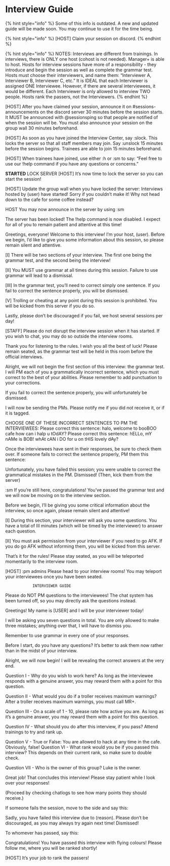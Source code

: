 # Interview Guide

{% hint style="info" %} 
Some of this info is outdated. A new and updated guide will be made soon. You may continue to use it for the time being.

{% hint style="info" %}
\[HOST] Claim your session on discord.
{% endhint %}

{% hint style="info" %}
NOTES: Interviews are different from trainings. In interviews, there is ONLY one host (cohost is not needed). Manager+ is able to host. Hosts for interview sessions have more of a responsibility - they introduce and begin the session as well as complete the grammar test. Hosts must choose their interviewers, and name them: “Interviewer A, Interviewer B, Interviewer C, etc.” It is IDEAL that each Interviewer is assigned ONE Interviewee. However, if there are several interviewees, it would be different. Each Interviewer is only allowed to interview TWO people. Hosts rank the passers, not the Interviewers.
{% endhint %}



\[HOST] After you have claimed your session, announce it on #sessions-announcements on the discord server 30 minutes before the session starts. It MUST be announced with @sessionsping so that people are notified of when the session will be. You must also announce your session on the group wall 30 minutes beforehand.

\[HOST] As soon as you have joined the Interview Center, say :slock. This locks the server so that all staff members may join. Say :unslock 15 minutes before the session begins. Trainees are able to join 15 minutes beforehand.

\[HOST] When trainees have joined, use either :h or :sm to say: “Feel free to use our !help command if you have any questions or concerns.”

**STARTED** LOCK SERVER \[HOST] It’s now time to lock the server so you can start the session!

\[HOST] Update the group wall when you have locked the server: Interviews hosted by (user) have started! Sorry if you couldn’t make it! Why not head down to the cafe for some coffee instead?

HOST You may now announce in the server by using :sm

The server has been locked! The !help command is now disabled. I expect for all of you to remain patient and attentive at this time!

Greetings, everyone! Welcome to this interview! I’m your host, (user). Before we begin, I’d like to give you some information about this session, so please remain silent and attentive.

\[I] There will be two sections of your interview. The first one being the grammar test, and the second being the interview!

\[II] You MUST use grammar at all times during this session. Failure to use grammar will lead to a dismissal.

\[III] In the grammar test, you’ll need to correct simply one sentence. If you fail to correct the sentence properly, you will be dismissed.

\[V] Trolling or cheating at any point during this session is prohibited. You will be kicked from this server if you do so.

Lastly, please don’t be discouraged if you fail, we host several sessions per day!

\[STAFF] Please do not disrupt the interview session when it has started. If you wish to chat, you may do so outside the interview rooms.

Thank you for listening to the rules. I wish you all the best of luck! Please remain seated, as the grammar test will be held in this room before the official interviews.

Alright, we will not begin the first section of this interview: the grammar test. I will PM each of you a grammatically incorrect sentence, which you must correct to the best of your abilities. Please remember to add punctuation to your corrections.

If you fail to correct the sentence properly, you will unfortunately be dismissed.

I will now be sending the PMs. Please notify me if you did not receive it, or if it is tagged.

CHOOSE ONE OF THESE INCORRECT SENTENCES TO PM THE INTERVIEWEES: Please correct this sentence: halo, welcome to booBOO cafe how can i halp u tOdAY? Please correct this sentence: hELLo, mY nAMe is BOB! whAt cAN i DO for u on tHIS lovely dAy?

Once the interviewees have sent in their responses, be sure to check them over. If someone fails to correct the sentence properly, PM them this sentence:

Unfortunately, you have failed this session; you were unable to correct the grammatical mistakes in the PM. Dismissed! (Then, kick them from the server)

:sm If you’re still here, congratulations! You’ve passed the grammar test and we will now be moving on to the interview section.

Before we begin, I’ll be giving you some critical information about the interview, so once again, please remain silent and attentive!

\[I] During this section, your interviewer will ask you some questions. You have a total of III minutes (which will be timed by the interviewer) to answer each question.

\[II] You must ask permission from your interviewer if you need to go AFK. If you do go AFK without informing them, you will be kicked from this server.

That’s it for the rules! Please stay seated, as you will be teleported momentarily to the interview room.

\[HOST] :pm admins Please head to your interview rooms! You may teleport your interviewees once you have been seated.

```
		    INTERVIEWER GUIDE
```

Please do NOT PM questions to the interviewees! The chat system has been turned off, so you may directly ask the questions instead.

Greetings! My name is \[USER] and I will be your interviewer today!

I will be asking you seven questions in total. You are only allowed to make three mistakes; anything over that, I will have to dismiss you.

Remember to use grammar in every one of your responses.

Before I start, do you have any questions? It’s better to ask them now rather than in the midst of your interview.

Alright, we will now begin! I will be revealing the correct answers at the very end.

Question I - Why do you wish to work here? As long as the interviewee responds with a genuine answer, you may reward them with a point for this question.

Question II - What would you do if a troller receives maximum warnings? After a troller receives maximum warnings, you must call MR+.

Question III - On a scale of 1 - 10, please rate how active you are. As long as it’s a genuine answer, you may reward them with a point for this question.

Question IV - What should you do after this interview, if you pass? Attend trainings to try and rank up.

Question V - True or False: You are allowed to hack at any time in the cafe. Obviously, false! Question VI - What rank would you be if you passed this interview? This depends on their current rank, so make sure to double check.

Question VII - Who is the owner of this group? Luke is the owner.

Great job! That concludes this interview! Please stay patient while I look over your responses!

(Proceed by checking chatlogs to see how many points they should receive.)

If someone fails the session, move to the side and say this:

Sadly, you have failed this interview due to (reason). Please don’t be discouraged, as you may always try again next time! Dismissed!

To whomever has passed, say this:

Congratulations! You have passed this interview with flying colours! Please follow me, where you will be ranked shortly!

\[HOST] It’s your job to rank the passers!
